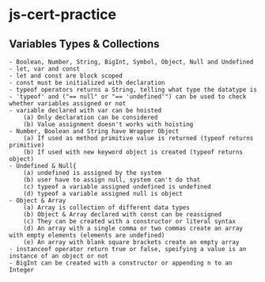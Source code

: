 # js-cert-practice
## Variables Types & Collections
	- Boolean, Number, String, BigInt, Symbol, Object, Null and Undefined 
	- let, var and const	
	- let and const are block scoped
	- const must be initialized with declaration
	- typeof operators returns a String, telling what type the datatype is
	- 'typeof' and ("== null" or "== 'undefined'") can be used to check whether variables assigned or not
	- variable declared with var can be hoisted
		(a) Only declaration can be considered
		(b) Value assignment doesn't works with hoisting
	- Number, Boolean and String have Wrapper Object
		(a) If used as method primitive value is returned (typeof returns primitive)
		(b) If used with new keyword object is created (typeof returns object)
	- Undefined & Null{
		(a) undefined is assigned by the system
		(b) user have to assign null, system can't do that
		(c) typeof a variable assigned undefined is undefined
		(d) typeof a variable assigned null is object
	- Object & Array
		(a) Array is collection of different data types
		(b) Object & Array declared with const can be reassigned
		(c) They can be created with a constructor or literal syntax
		(d) An array with a single comma or two commas create an array with empty elements (elements are undefined)
		(e) An array with blank square brackets create an empty array
	- instanceof operator return true or false, speifying a value is an instance of an object or not
	- BigInt can be created with a constructor or appending n to an Integer
